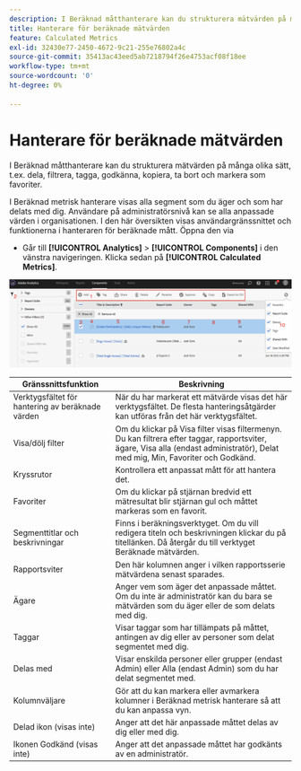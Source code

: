```yaml
---
description: I Beräknad måtthanterare kan du strukturera mätvärden på många olika sätt, t.ex. dela, filtrera, tagga, godkänna, kopiera, ta bort och markera som favoriter.
title: Hanterare för beräknade mätvärden
feature: Calculated Metrics
exl-id: 32430e77-2450-4672-9c21-255e76802a4c
source-git-commit: 35413ac43eed5ab7218794f26e4753acf08f18ee
workflow-type: tm+mt
source-wordcount: '0'
ht-degree: 0%

---
```


# Hanterare för beräknade mätvärden

I Beräknad måtthanterare kan du strukturera mätvärden på många olika sätt, t.ex. dela, filtrera, tagga, godkänna, kopiera, ta bort och markera som favoriter.

I Beräknad metrisk hanterare visas alla segment som du äger och som har delats med dig. Användare på administratörsnivå kan se alla anpassade värden i organisationen. I den här översikten visas användargränssnittet och funktionerna i hanteraren för beräknade mått. Öppna den via

* Går till **[!UICONTROL Analytics]** > **[!UICONTROL Components]** i den vänstra navigeringen. Klicka sedan på **[!UICONTROL Calculated Metrics]**.

![](assets/calcmet_mgr_ui.png)

| Gränssnittsfunktion | Beskrivning |
|---|---|
| Verktygsfältet för hantering av beräknade värden | När du har markerat ett mätvärde visas det här verktygsfältet. De flesta hanteringsåtgärder kan utföras från det här verktygsfältet. |
| Visa/dölj filter | Om du klickar på Visa filter visas filtermenyn. Du kan filtrera efter taggar, rapportsviter, ägare, Visa alla (endast administratör), Delat med mig, Min, Favoriter och Godkänd. |
| Kryssrutor | Kontrollera ett anpassat mått för att hantera det. |
| Favoriter | Om du klickar på stjärnan bredvid ett mätresultat blir stjärnan gul och måttet markeras som en favorit. |
| Segmenttitlar och beskrivningar | Finns i beräkningsverktyget. Om du vill redigera titeln och beskrivningen klickar du på titellänken. Då återgår du till verktyget Beräknade mätvärden. |
| Rapportsviter | Den här kolumnen anger i vilken rapportsserie mätvärdena senast sparades. |
| Ägare | Anger vem som äger det anpassade måttet. Om du inte är administratör kan du bara se mätvärden som du äger eller de som delats med dig. |
| Taggar | Visar taggar som har tillämpats på måttet, antingen av dig eller av personer som delat segmentet med dig. |
| Delas med | Visar enskilda personer eller grupper (endast Admin) eller Alla (endast Admin) som du har delat segmentet med. |
| Kolumnväljare | Gör att du kan markera eller avmarkera kolumner i Beräknad metrisk hanterare så att du kan anpassa vyn. |
| Delad ikon (visas inte) | Anger att det här anpassade måttet delas av dig eller med dig. |
| Ikonen Godkänd (visas inte) | Anger att det anpassade måttet har godkänts av en administratör. |
